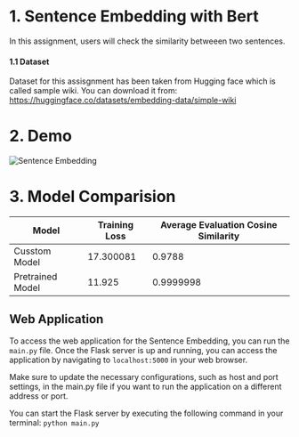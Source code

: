 # 1. Sentence Embedding with Bert
In this assignment, users will check the similarity betweeen two sentences. 
#### 1.1 Dataset
Dataset for this assisgnment has been taken from Hugging face which is called sample wiki. You can download it from: https://huggingface.co/datasets/embedding-data/simple-wiki


# 2. Demo
![Sentence Embedding](https://github.com/stabyaaaa/Natural-Language-Processing/assets/35591848/e72444fa-043e-48f5-af3a-b1fb9ca882f4)

# 3. Model Comparision

| Model            | Training Loss | Average Evaluation Cosine Similarity |
|------------------|---------------|--------------------------------------|
| Cusstom Model    | 17.300081     | 0.9788                               |
| Pretrained Model | 11.925        | 0.9999998                            |

## Web Application
To access the web application for the Sentence Embedding, you can run the `main.py` file. Once the Flask server is up and running, you can access the application by navigating to `localhost:5000` in your web browser.

Make sure to update the necessary configurations, such as host and port settings, in the main.py file if you want to run the application on a different address or port.

You can start the Flask server by executing the following command in your terminal:
`python main.py`
